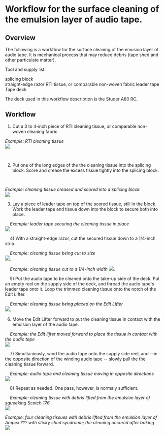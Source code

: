 
# Workflow for the surface cleaning of the emulsion layer of audio tape.

## Overview

The following is a workflow for the surface cleaning of the emusion layer of audio tape. It is mechanical process that may reduce debris (tape shed and other particulate matter). 

Tool and supply list:

splicing block  
straight-edge razor
RTI tissue, or comparable non-woven fabric
leader tape
Tape deck

The deck used in this workflow description is the Studer A80 RC.    

  
## Workflow
   
1)  Cut a 3 to 4-inch piece of RTI cleaning tissue, or comparable non-woven cleaning fabric.  

*Example: RTI cleaning tissue*  
![](emulsion_1.jpg)

      

2)  Put one of the long edges of the the cleaning tissue into the splicing block.  Score and crease the excess tissue tightly into the splicing block.  

   
    

*Example: cleaning tissue creased and scored into a splicing block*  
![](emulsion_2.jpg)  
  
3)  Lay a piece of leader tape on top of the scored tissue, still in the block.   Work the leader tape and tissue down into the block to secure both into place.  
 
      
*Example: leader tape securing the cleaning tissue in place*  
![](emulsion_3.jpg) 

      
4)  With a straight-edge razor, cut the secured tissue down to a 1/4-inch strip.
  
      
*Example: cleaning tissue being cut to size*  
![](emulsion_4.jpg).  

      
*Example: cleaning tissue cut to a 1/4-inch width* 
![](emulsion_4.5.jpg).  

      
5)  Put the audio tape to be cleaned onto the take-up side of the deck.  Put an empty reel on the supply side of the deck, and thread the audio tape's leader tape onto it.  Loop the trimmed cleaning tissue onto the notch of the Edit Lifter.  

      
*Example: cleaning tissue being placed on the Edit Lifter*  
![](emulsion_5.jpg).  


6)  Move the Edit Lifter forward to put the cleaning tissue in contact with the emulsion layer of the audio tape.  
  
      
*Example: the Edit lifter moved forward to place the tissue in contact with the audio tape*  
![](emulsion_6a.jpg)

      
7)  Simultaniously, wind the audio tape onto the supply side reel, and --in the opposite direction of the winding audio tape -- slowly pull the the cleaning tissue forward.

      
*Example: audio tape and cleaning tissue moving in opposite directions*  
![](emulsion_7.jpg)  

      
8)  Repeat as needed.  One pass, however, is normaly sufficient.  

      
*Example: cleaning tissue with debris lifted from the emulsion layer of squeeking Scotch 176*  
![](emulsion_8a.jpg)

*Example: four cleaning tissues with debris lifted from the emulsion layer of Ampex ??? with sticky shed syndrome; the cleaning occured after baking*  
![](emulsion_8a.jpg)


